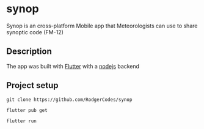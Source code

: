 # synop

Synop is an cross-platform Mobile app that Meteorologists can use to share synoptic code (FM-12)

## Description
The app was built with [Flutter](https://flutter.dev/) with a [nodejs](https://nodejs.org/en/) backend 


## Project setup
```
git clone https://github.com/RodgerCodes/synop
```

```
flutter pub get
```

```
flutter run
```



